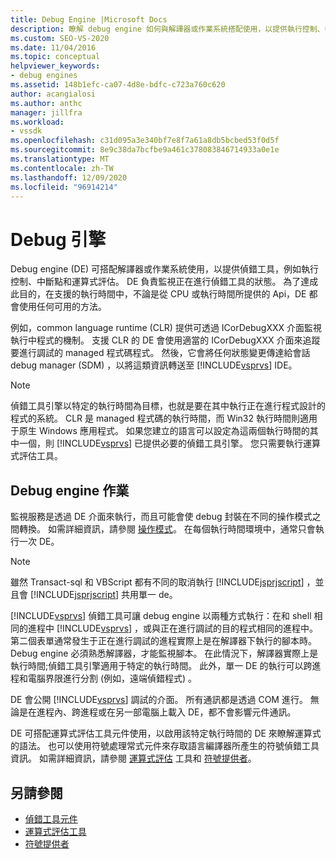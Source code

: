 ```yaml
---
title: Debug Engine |Microsoft Docs
description: 瞭解 debug engine 如何與解譯器或作業系統搭配使用，以提供執行控制、中斷點和運算式評估等服務。
ms.custom: SEO-VS-2020
ms.date: 11/04/2016
ms.topic: conceptual
helpviewer_keywords:
- debug engines
ms.assetid: 148b1efc-ca07-4d8e-bdfc-c723a760c620
author: acangialosi
ms.author: anthc
manager: jillfra
ms.workload:
- vssdk
ms.openlocfilehash: c31d095a3e340bf7e8f7a61a8db5bcbed53f0d5f
ms.sourcegitcommit: 8e9c38da7bcfbe9a461c378083846714933a0e1e
ms.translationtype: MT
ms.contentlocale: zh-TW
ms.lasthandoff: 12/09/2020
ms.locfileid: "96914214"
---
```

# <a name="debug-engine"></a>Debug 引擎
Debug engine (DE) 可搭配解譯器或作業系統使用，以提供偵錯工具，例如執行控制、中斷點和運算式評估。 DE 負責監視正在進行偵錯工具的狀態。 為了達成此目的，在支援的執行時間中，不論是從 CPU 或執行時間所提供的 Api，DE 都會使用任何可用的方法。

 例如，common language runtime (CLR) 提供可透過 ICorDebugXXX 介面監視執行中程式的機制。 支援 CLR 的 DE 會使用適當的 ICorDebugXXX 介面來追蹤要進行調試的 managed 程式碼程式。 然後，它會將任何狀態變更傳達給會話 debug manager (SDM) ，以將這類資訊轉送至 [!INCLUDE[vsprvs](../../code-quality/includes/vsprvs_md.md)] IDE。

> [!NOTE]
> 偵錯工具引擎以特定的執行時間為目標，也就是要在其中執行正在進行程式設計的程式的系統。 CLR 是 managed 程式碼的執行時間，而 Win32 執行時間則適用于原生 Windows 應用程式。 如果您建立的語言可以設定為這兩個執行時間的其中一個，則 [!INCLUDE[vsprvs](../../code-quality/includes/vsprvs_md.md)] 已提供必要的偵錯工具引擎。 您只需要執行運算式評估工具。

## <a name="debug-engine-operation"></a>Debug engine 作業
 監視服務是透過 DE 介面來執行，而且可能會使 debug 封裝在不同的操作模式之間轉換。 如需詳細資訊，請參閱 [操作模式](../../extensibility/debugger/operational-modes.md)。 在每個執行時間環境中，通常只會執行一次 DE。

> [!NOTE]
> 雖然 Transact-sql 和 VBScript 都有不同的取消執行 [!INCLUDE[jsprjscript](../../debugger/debug-interface-access/includes/jsprjscript_md.md)] ，並且會 [!INCLUDE[jsprjscript](../../debugger/debug-interface-access/includes/jsprjscript_md.md)] 共用單一 de。

 [!INCLUDE[vsprvs](../../code-quality/includes/vsprvs_md.md)] 偵錯工具可讓 debug engine 以兩種方式執行：在和 shell 相同的進程中 [!INCLUDE[vsprvs](../../code-quality/includes/vsprvs_md.md)] ，或與正在進行調試的目的程式相同的進程中。 第二個表單通常發生于正在進行調試的進程實際上是在解譯器下執行的腳本時。 Debug engine 必須熟悉解譯器，才能監視腳本。 在此情況下，解譯器實際上是執行時間;偵錯工具引擎適用于特定的執行時間。 此外，單一 DE 的執行可以跨進程和電腦界限進行分割 (例如，遠端偵錯程式) 。

 DE 會公開 [!INCLUDE[vsprvs](../../code-quality/includes/vsprvs_md.md)] 調試的介面。 所有通訊都是透過 COM 進行。 無論是在進程內、跨進程或在另一部電腦上載入 DE，都不會影響元件通訊。

 DE 可搭配運算式評估工具元件使用，以啟用該特定執行時間的 DE 來瞭解運算式的語法。 也可以使用符號處理常式元件來存取語言編譯器所產生的符號偵錯工具資訊。 如需詳細資訊，請參閱 [運算式評估](../../extensibility/debugger/expression-evaluator.md) 工具和 [符號提供者](../../extensibility/debugger/symbol-provider.md)。

## <a name="see-also"></a>另請參閱
- [偵錯工具元件](../../extensibility/debugger/debugger-components.md)
- [運算式評估工具](../../extensibility/debugger/expression-evaluator.md)
- [符號提供者](../../extensibility/debugger/symbol-provider.md)
